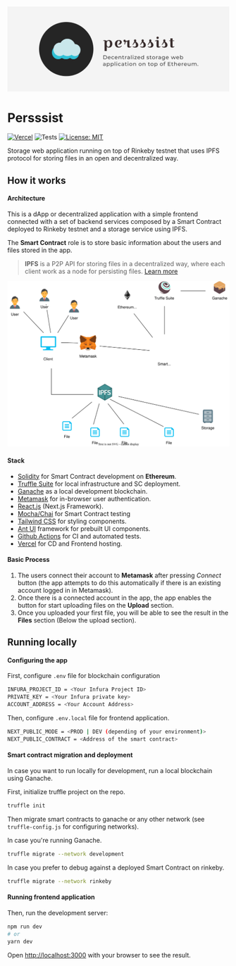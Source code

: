 <div align="center">
<img src="https://raw.githubusercontent.com/MCarlomagno/persssist/main/public/images/banner.png" alt="banner image"/>
</div>

# Persssist

[![Vercel](https://img.shields.io/github/deployments/mcarlomagno/persssist/production?label=vercel&logo=vercel&logoColor=white)](https://persssist.vercel.app/)
![Tests](https://github.com/MCarlomagno/persssist/actions/workflows/truffle.yml/badge.svg)
[![License: MIT](https://img.shields.io/badge/License-MIT-yellow.svg)](https://opensource.org/licenses/MIT)

Storage web application running on top of Rinkeby testnet that uses IPFS protocol for storing files in an open and decentralized way.

## How it works

#### Architecture
This is a dApp or decentralized application with a simple frontend connected with a set of backend services composed by a Smart Contract deployed to Rinkeby testnet and a storage service using IPFS.

The **Smart Contract** role is to store basic information about the users and files stored in the app. 

>  **IPFS** is a P2P API for storing files in a decentralized way, where each client work as a node for persisting files.
> [Learn more](https://ipfs.io/)

![Alt text](./public/images/docs/diagram.svg)

#### Stack

- [Solidity](https://docs.soliditylang.org/en/v0.8.13/) for Smart Contract development on **Ethereum**.
- [Truffle Suite](https://trufflesuite.com/) for local infrastructure and SC deployment.
- [Ganache](https://trufflesuite.com/ganache/index.html) as a local development blockchain.
- [Metamask](https://metamask.io/) for in-browser user authentication.
- [React.js](https://reactjs.org/) (Next.js Framework).
- [Mocha/Chai](https://mochajs.org/) for Smart Contract testing
- [Tailwind CSS](https://tailwindcss.com/) for styling components.
- [Ant UI](https://ant.design/) framework for prebuilt UI components.
- [Github Actions](https://docs.github.com/en/actions) for CI and automated tests.
- [Vercel](https://vercel.com/) for CD and Frontend hosting.

#### Basic Process

1. The users connect their account to **Metamask** after pressing _Connect_ button (the app attempts to do this automatically if there is an existing account logged in in Metamask).
2. Once there is a connected account in the app, the app enables the button for start uploading files on the **Upload** section.
3. Once you uploaded your first file, you will be able to see the result in the **Files** section (Below the upload section). 

## Running locally

#### Configuring the app

First, configure `.env` file for blockchain configuration

```bash
INFURA_PROJECT_ID = <Your Infura Project ID>
PRIVATE_KEY = <Your Infura private key>
ACCOUNT_ADDRESS = <Your Account Address>
```

Then, configure `.env.local` file for frontend application.


```bash
NEXT_PUBLIC_MODE = <PROD | DEV (depending of your environment)>
NEXT_PUBLIC_CONTRACT = <Address of the smart contract>
```
#### Smart contract migration and deployment

In case you want to run locally for development, run a local blockchain using Ganache.

First, initialize truffle project on the repo.

```bash
truffle init
```

Then migrate smart contracts to ganache or any other network (see `truffle-config.js` for configuring networks).

In case you're running Ganache.

```bash
truffle migrate --network development
```

In case you prefer to debug against a deployed Smart Contract on rinkeby.

```bash
truffle migrate --network rinkeby
```

#### Running frontend application

Then, run the development server:

```bash
npm run dev
# or
yarn dev
```

Open [http://localhost:3000](http://localhost:3000) with your browser to see the result.
